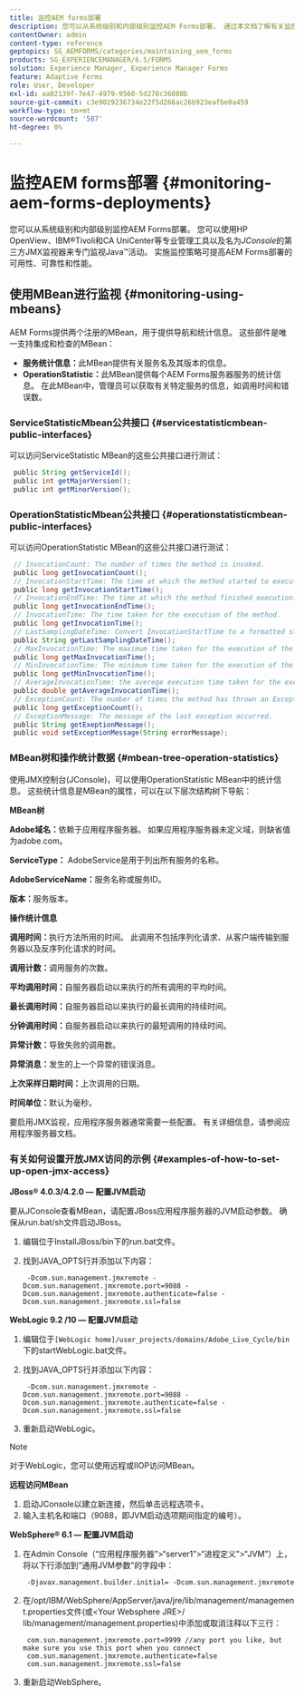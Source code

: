 ```yaml
---
title: 监控AEM forms部署
description: 您可以从系统级别和内部级别监控AEM Forms部署。 通过本文档了解有关监控AEM表单部署的更多信息。
contentOwner: admin
content-type: reference
geptopics: SG_AEMFORMS/categories/maintaining_aem_forms
products: SG_EXPERIENCEMANAGER/6.5/FORMS
solution: Experience Manager, Experience Manager Forms
feature: Adaptive Forms
role: User, Developer
exl-id: aa02139f-7e47-4979-9560-5d270c36080b
source-git-commit: c3e9029236734e22f5d266ac26b923eafbe0a459
workflow-type: tm+mt
source-wordcount: '587'
ht-degree: 0%

---
```


# 监控AEM forms部署 {#monitoring-aem-forms-deployments}

您可以从系统级别和内部级别监控AEM Forms部署。 您可以使用HP OpenView、IBM®Tivoli和CA UniCenter等专业管理工具以及名为&#x200B;*JConsole*&#x200B;的第三方JMX监视器来专门监视Java™活动。 实施监控策略可提高AEM Forms部署的可用性、可靠性和性能。

<!-- For more information about monitoring AEM forms deployments, see [A technical guide for monitoring AEM forms deployments](https://www.adobe.com/devnet/livecycle/pdfs/lc_monitoring_wp_ue.pdf). This URL is 404. No suitable replacement URL was found after a search. Do not make this link live if it is dead! -->

## 使用MBean进行监视 {#monitoring-using-mbeans}

AEM Forms提供两个注册的MBean，用于提供导航和统计信息。 这些部件是唯一支持集成和检查的MBean：

* **服务统计信息：**&#x200B;此MBean提供有关服务名及其版本的信息。
* **OperationStatistic：**&#x200B;此MBean提供每个AEM Forms服务器服务的统计信息。 在此MBean中，管理员可以获取有关特定服务的信息，如调用时间和错误数。

### ServiceStatisticMbean公共接口 {#servicestatisticmbean-public-interfaces}

可以访问ServiceStatistic MBean的这些公共接口进行测试：

```java
 public String getServiceId();
 public int getMajorVersion();
 public int getMinorVersion();
```

### OperationStatisticMbean公共接口 {#operationstatisticmbean-public-interfaces}

可以访问OperationStatistic MBean的这些公共接口进行测试：

```java
 // InvocationCount: The number of times the method is invoked.
 public long getInvocationCount();
 // InvocationStartTime: The time at which the method started to execute.
 public long getInvocationStartTime();
 // InvocationEndTime: The time at which the method finished execution.
 public long getInvocationEndTime();
 // InvocationTime: The time taken for the execution of the method.
 public long getInvocationTime();
 // LastSamplingDateTime: Convert InvocationStartTime to a formatted string
 public String getLastSamplingDateTime();
 // MaxInvocationTime: The maximum time taken for the execution of the method.
 public long getMaxInvocationTime();
 // MinInvocationTime: The minimum time taken for the execution of the method.
 public long getMinInvocationTime();
 // AverageInvocationTime: the averege execution time taken for the execution of the method.
 public double getAverageInvocationTime();
 // ExceptionCount: The number of times the method has thrown an Exception.
 public long getExceptionCount();
 // ExceptionMessage: The message of the last exception occurred.
 public String getExeptionMessage();
 public void setExceptionMessage(String errorMessage);
```

### MBean树和操作统计数据 {#mbean-tree-operation-statistics}

使用JMX控制台(JConsole)，可以使用OperationStatistic MBean中的统计信息。 这些统计信息是MBean的属性，可以在以下层次结构树下导航：

**MBean树**

**Adobe域名：**&#x200B;依赖于应用程序服务器。 如果应用程序服务器未定义域，则缺省值为adobe.com。

**ServiceType：** AdobeService是用于列出所有服务的名称。

**AdobeServiceName：**&#x200B;服务名称或服务ID。

**版本：**&#x200B;服务版本。

**操作统计信息**

**调用时间：**&#x200B;执行方法所用的时间。 此调用不包括序列化请求、从客户端传输到服务器以及反序列化请求的时间。

**调用计数：**&#x200B;调用服务的次数。

**平均调用时间：**&#x200B;自服务器启动以来执行的所有调用的平均时间。

**最长调用时间：**&#x200B;自服务器启动以来执行的最长调用的持续时间。

**分钟调用时间：**&#x200B;自服务器启动以来执行的最短调用的持续时间。

**异常计数：**&#x200B;导致失败的调用数。

**异常消息：**&#x200B;发生的上一个异常的错误消息。

**上次采样日期时间：**&#x200B;上次调用的日期。

**时间单位：**&#x200B;默认为毫秒。

要启用JMX监视，应用程序服务器通常需要一些配置。 有关详细信息，请参阅应用程序服务器文档。

### 有关如何设置开放JMX访问的示例 {#examples-of-how-to-set-up-open-jmx-access}

**JBoss® 4.0.3/4.2.0 — 配置JVM启动**

要从JConsole查看MBean，请配置JBoss应用程序服务器的JVM启动参数。 确保从run.bat/sh文件启动JBoss。

1. 编辑位于InstallJBoss/bin下的run.bat文件。
1. 找到JAVA_OPTS行并添加以下内容：

   ```shell
    -Dcom.sun.management.jmxremote -Dcom.sun.management.jmxremote.port=9088 -Dcom.sun.management.jmxremote.authenticate=false -Dcom.sun.management.jmxremote.ssl=false
   ```

**WebLogic 9.2 /10 — 配置JVM启动**

1. 编辑位于`[WebLogic home]/user_projects/domains/Adobe_Live_Cycle/bin`下的startWebLogic.bat文件。
1. 找到JAVA_OPTS行并添加以下内容：

   ```shell
    -Dcom.sun.management.jmxremote -Dcom.sun.management.jmxremote.port=9088 -Dcom.sun.management.jmxremote.authenticate=false -Dcom.sun.management.jmxremote.ssl=false
   ```

1. 重新启动WebLogic。

>[!NOTE]
>
>对于WebLogic，您可以使用远程或IIOP访问MBean。

**远程访问MBean**

1. 启动JConsole以建立新连接，然后单击远程选项卡。
1. 输入主机名和端口（9088，即JVM启动选项期间指定的编号）。

**WebSphere® 6.1 — 配置JVM启动**

1. 在Admin Console（“应用程序服务器”>“server1”>“进程定义”>“JVM”）上，将以下行添加到“通用JVM参数”的字段中：

   ```shell
    -Djavax.management.builder.initial= -Dcom.sun.management.jmxremote
   ```

1. 在/opt/IBM/WebSphere/AppServer/java/jre/lib/management/management.properties文件(或&lt;Your Websphere JRE>/ lib/management/management.properties)中添加或取消注释以下三行：

   ```shell
    com.sun.management.jmxremote.port=9999 //any port you like, but make sure you use this port when you connect
    com.sun.management.jmxremote.authenticate=false
    com.sun.management.jmxremote.ssl=false
   ```

1. 重新启动WebSphere。
